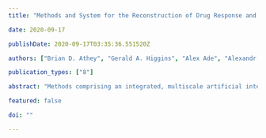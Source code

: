 ```yaml
---
title: "Methods and System for the Reconstruction of Drug Response and Disease Networks and Uses Thereof"

date: 2020-09-17

publishDate: 2020-09-17T03:35:36.551520Z

authors: ["Brian D. Athey", "Gerald A. Higgins", "Alex Ade", "Alexandr Kalinin", "Narathip Reamaroon", "James S. Burns"]

publication_types: ["8"]

abstract: "Methods comprising an integrated, multiscale artificial intelligence-based system that reconstructs drug-specific pharmacogenomic networks and their constituent functional sub-networks are described. The system uses features of the functional topology of the three-dimensional architecture of drug-modulated spatial contacts in chromatin space. Discovery of a drug pharmacogenomic network is made through the selection of candidate SNPs by imputation, determination of the predicted causality of the SNPs using machine learning and deep learning, use of the causal SNPs to probe the spatial genome as determined by chromosome conformation capture analysis, combining targeted genes controlled by the same cell and tissue-specific enhancers, and reconstruction of the pharmacogenomic network using diverse data sources and metrics based on the results of genome-wide association studies. Knowledge-based segmentation methods are used to deconstruct the pharmacogenomic network into its constituent efficacy and adverse event sub-networks for applications in clinical decision support, drug re-purposing, and in silico drug discovery."

featured: false

doi: ""

---
```


